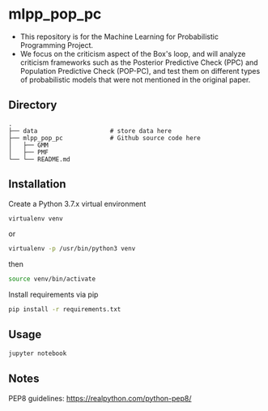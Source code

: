 # mlpp_pop_pc
- This repository is for the Machine Learning for Probabilistic Programming Project.
- We focus on the criticism aspect of the Box's loop, and will analyze criticism frameworks such as the Posterior Predictive Check (PPC) and Population Predictive Check (POP-PC), and test them on different types of probabilistic models that were not mentioned in the original paper.

## Directory
    .
    ├── data                    # store data here
    ├── mlpp_pop_pc             # Github source code here
    │   ├── GMM
    │   ├── PMF
    └── └── README.md


## Installation
Create a Python 3.7.x virtual environment
```bash
virtualenv venv
```
or 
```bash
virtualenv -p /usr/bin/python3 venv
```
then
```bash
source venv/bin/activate
```

Install requirements via pip
```bash
pip install -r requirements.txt
```

## Usage
```python
jupyter notebook
```

## Notes
PEP8 guidelines: https://realpython.com/python-pep8/
